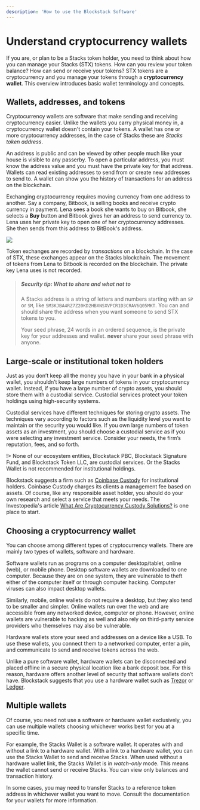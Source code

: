 ```yaml
---
description: 'How to use the Blockstack Software'
---
```


# Understand cryptocurrency wallets

If you are, or plan to be a Stacks token holder, you need to think about how you
can manage your Stacks (STX) tokens. How can you review your token balance? How can send or
receive your tokens? STX tokens are a cryptocurrency and you manage your tokens through a **cryptocurrency wallet**.
This overview introduces basic wallet terminology and concepts.

## Wallets, addresses, and tokens

Cryptocurrency wallets are software that make sending and receiving cryptocurrency easier. Unlike the wallets you
carry physical money in, a cryptocurrency wallet doesn't contain your tokens. A wallet has one or more cryptocurrency
addresses, in the case of Stacks these are _Stacks token address_.

An address is public and can be viewed by other people much like your house is visible to any passerby. To open a
particular address, you must know the address value and you must have the private key for that address. Wallets can
read existing addresses to send from or create new addresses to send to. A wallet can show you the history of
transactions for an address on the blockchain.

Exchanging cryptocurrency requires moving currency from one address to another. Say a company, Bitbook, is selling
books and receive crypto currency in payment. Lena sees a book she wants to buy on Bitbook, she selects a **Buy**
button and Bitbook gives her an address to send currency to. Lena uses her private key to open one of her cryptocurrency
addresses. She then sends from this address to BitBook's address.

![](/images/key.png)

Token exchanges are recorded by _transactions_ on a blockchain. In the case of STX, these exchanges appear on the
Stacks blockchain. The movement of tokens from Lena to Bitbook is recorded on the blockchain. The private key Lena
uses is not recorded.

> ##### Security tip: What to share and what not to
>
> A Stacks address is a string of letters and numbers starting with an `SP` or `SM`, like
> `SM3KJBA4RZ7Z20KD2HBXNSXVPCR1D3CRAV6Q05MKT`. You can and should share the address when you want
> someone to send STX tokens to you.
>
> Your seed phrase, 24 words in an ordered sequence, is the private key for your addresses and wallet. **never** share your seed phrase with anyone.

## Large-scale or institutional token holders

Just as you don’t keep all the money you have in your bank in a physical wallet,
you shouldn’t keep large numbers of tokens in your cryptocurrency wallet.
Instead, if you have a large number of crypto assets, you should store them with
a custodial service. Custodial services protect your token holdings using
high-security systems.

Custodial services have different techniques for storing crypto assets.
The techniques vary according to factors such as the liquidity level you want to
maintain or the security you would like. If you own large numbers of token
assets as an investment, you should choose a custodial service as if you were
selecting any investment service. Consider your needs, the firm’s reputation,
fees, and so forth.

!> None of our ecosystem entities, Blockstack PBC, Blockstack Signature Fund, and Blockstack Token LLC, are custodial services. Or the Stacks Wallet is not recommended for institutional holdings.

Blockstack suggests a firm such as [Coinbase Custody](https://custody.coinbase.com/) for institutional holders.
Coinbase Custody charges its clients a management fee based on assets. Of course, like
any responsible asset holder, you should do your own research and select a
service that meets your needs. The Investopedia's article
[What Are Cryptocurrency Custody Solutions?](https://www.investopedia.com/news/what-are-cryptocurrency-custody-solutions/)
is one place to start.

## Choosing a cryptocurrency wallet

You can choose among different types of cryptocurrency wallets. There are mainly
two types of wallets, software and hardware.

Software wallets run as programs on a computer desktop/tablet, online (web), or
mobile phone. Desktop software wallets are downloaded to one computer. Because
they are on one system, they are vulnerable to theft either of the computer
itself or through computer hacking. Computer viruses can also impact desktop
wallets.

Similarly, mobile, online wallets do not require a desktop, but they also tend to be smaller and simpler.
Online wallets run over the web and are accessible from any networked device, computer or phone.
However, online wallets are vulnerable to hacking as well and also rely on third-party service
providers who themselves may also be vulnerable.

Hardware wallets store your seed and addresses on a device like a USB. To use
these wallets, you connect them to a networked computer, enter a pin, and
communicate to send and receive tokens across the web.

Unlike a pure software wallet, hardware wallets can be disconnected and placed
offline in a secure physical location like a bank deposit box. For this reason,
hardware offers another level of security that software wallets don’t have.
Blockstack suggests that you use a hardware wallet such as
[Trezor](https://trezor.io/) or [Ledger](https://www.ledger.com/).

## Multiple wallets

Of course, you need not use a software or hardware wallet exclusively, you can
use multiple wallets choosing whichever works best for you at a specific time.

For example, the Stacks Wallet is a software wallet. It operates with and
without a link to a hardware wallet. With a link to a hardware wallet, you can
use the Stacks Wallet to send and receive Stacks. When used without a hardware
wallet link, the Stacks Wallet is in _watch-only_ mode. This means the wallet
cannot send or receive Stacks. You can view only balances and transaction
history.

In some cases, you may need to transfer Stacks to a reference token address in whichever
wallet you want to move. Consult the documentation for your wallets for more
information.
